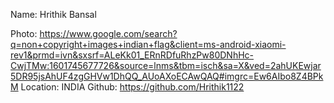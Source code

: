 Name: Hrithik Bansal

Photo: https://www.google.com/search?q=non+copyright+images+indian+flag&client=ms-android-xiaomi-rev1&prmd=ivn&sxsrf=ALeKk01_ERnRDfuRhzPw80DNhHc-CwjTMw:1601745677726&source=lnms&tbm=isch&sa=X&ved=2ahUKEwjar5DR95jsAhUF4zgGHVw1DhQQ_AUoAXoECAwQAQ#imgrc=Ew6AIbo8Z4BPkM
Location: INDIA
Github: https://github.com/Hrithik1122
